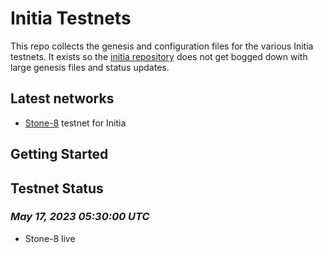 # Initia Testnets
<!-- ![banner](./initia-networks.png) -->

This repo collects the genesis and configuration files for the various Initia testnets. 
It exists so the [initia repository](https://github.com/initia-labs/initia) does not get bogged down with large genesis files and status updates.

## Latest networks

* [Stone-8](./stone-8) testnet for Initia

## Getting Started

## Testnet Status

### *May 17, 2023 05:30:00 UTC*
- Stone-8 live
